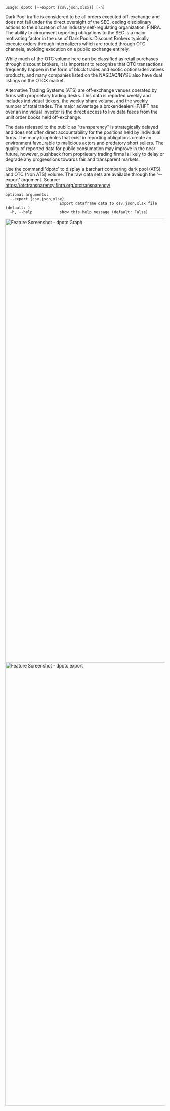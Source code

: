 ```
usage: dpotc [--export {csv,json,xlsx}] [-h]
```

Dark Pool traffic is considered to be all orders executed off-exchange and does not fall under the direct oversight of the SEC, ceding disciplinary actions to the discretion of an industry self-regulating organization, FINRA. The ability to circumvent reporting obligations to the SEC is a major motivating factor in the use of Dark Pools. Discount Brokers typically execute orders through internalizers which are routed through OTC channels, avoiding execution on a public exchange entirely. 

While much of the OTC volume here can be classified as retail purchases through discount brokers, it is important to recognize that OTC transactions frequently happen in the form of block trades and exotic options/derivatives products, and many companies listed on the NASDAQ/NYSE also have dual listings on the OTCX market. 

Alternative Trading Systems (ATS) are off-exchange venues operated by firms with proprietary trading desks. This data is reported weekly and includes individual tickers, the weekly share volume, and the weekly number of total trades. The major advantage a broker/dealer/HF/HFT has over an individual investor is the direct access to live data feeds from the unlit order books held off-exchange. 

The data released to the public as "transparency" is strategically delayed and does not offer direct accountability for the positions held by individual firms. The many loopholes that exist in reporting obligations create an environment favourable to malicious actors and predatory short sellers. The quality of reported data for public consumption may improve in the near future, however, pushback from proprietary trading firms is likely to delay or degrade any progressions towards fair and transparent markets.

Use the command 'dpotc' to display a barchart comparing dark pool (ATS) and OTC (Non ATS) volume. The raw data sets are available through the '--export' argument. Source: https://otctransparency.finra.org/otctransparency/

```
optional arguments:
  --export {csv,json,xlsx}
                        Export dataframe data to csv,json,xlsx file (default: )
  -h, --help            show this help message (default: False)
```
<img width="1400" alt="Feature Screenshot - dpotc Graph" src="https://user-images.githubusercontent.com/85772166/140554969-47e63298-6f25-4432-9795-7ee0d9870926.png">
<img width="1400" alt="Feature Screenshot - dpotc export" src="https://user-images.githubusercontent.com/85772166/140562944-c8b2c01a-ac74-44a0-904e-f6b3138bdf6c.png">
